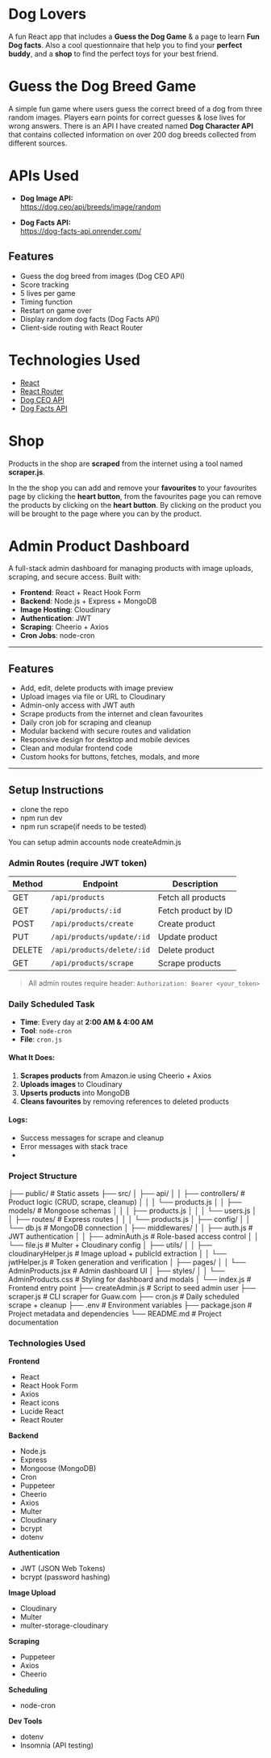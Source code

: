 # Dog Lovers

A fun React app that includes a **Guess the Dog Game** & a page to learn **Fun Dog facts**. Also a cool questionnaire that help you to find your **perfect buddy**, and a **shop** to find the perfect toys for your best friend.

# Guess the Dog Breed Game

A simple fun game where users guess the correct breed of a dog from three random images. Players earn points for correct guesses & lose lives for wrong answers.
There is an API I have created named **Dog Character API** that contains collected information on over 200 dog breeds collected from different sources.

# APIs Used

- **Dog Image API:**  
  https://dog.ceo/api/breeds/image/random

- **Dog Facts API:**  
  https://dog-facts-api.onrender.com/

## Features

- Guess the dog breed from images (Dog CEO API)
- Score tracking
- 5 lives per game
- Timing function
- Restart on game over
- Display random dog facts (Dog Facts API)
- Client-side routing with React Router

# Technologies Used

- [React](https://reactjs.org/)
- [React Router](https://reactrouter.com/)
- [Dog CEO API](https://dog.ceo/dog-api/)
- [Dog Facts API](https://dog-facts-api.onrender.com/)

# Shop

Products in the shop are **scraped** from the internet using a tool named **scraper.js**.

In the the shop you can add and remove your **favourites** to your favourites page by clicking the **heart button**, from the favourites page you can remove the products by clicking on the **heart button**. By clicking on the product you will be brought to the page where you can by the product.

# Admin Product Dashboard

A full-stack admin dashboard for managing products with image uploads, scraping, and secure access. Built with:

- **Frontend**: React + React Hook Form
- **Backend**: Node.js + Express + MongoDB
- **Image Hosting**: Cloudinary
- **Authentication**: JWT
- **Scraping**: Cheerio + Axios
- **Cron Jobs**: node-cron

---

## Features

- Add, edit, delete products with image preview
- Upload images via file or URL to Cloudinary
- Admin-only access with JWT auth
- Scrape products from the internet and clean favourites
- Daily cron job for scraping and cleanup
- Modular backend with secure routes and validation
- Responsive design for desktop and mobile devices
- Clean and modular frontend code
- Custom hooks for buttons, fetches, modals, and more

---

## Setup Instructions

- clone the repo
- npm run dev
- npm run scrape(if needs to be tested)

You can setup admin accounts
node createAdmin.js

### Admin Routes (require JWT token)

| Method | Endpoint                   | Description         |
| ------ | -------------------------- | ------------------- |
| GET    | `/api/products`            | Fetch all products  |
| GET    | `/api/products/:id`        | Fetch product by ID |
| POST   | `/api/products/create`     | Create product      |
| PUT    | `/api/products/update/:id` | Update product      |
| DELETE | `/api/products/delete/:id` | Delete product      |
| GET    | `/api/products/scrape`     | Scrape products     |

> All admin routes require header: `Authorization: Bearer <your_token>`

### Daily Scheduled Task

- **Time**: Every day at **2:00 AM & 4:00 AM**
- **Tool**: `node-cron`
- **File**: `cron.js`

#### What It Does:

1. **Scrapes products** from Amazon.ie using Cheerio + Axios
2. **Uploads images** to Cloudinary
3. **Upserts products** into MongoDB
4. **Cleans favourites** by removing references to deleted products

#### Logs:

- Success messages for scrape and cleanup
- Error messages with stack trace
-

### Project Structure

├── public/ # Static assets
├── src/
│ ├── api/
│ │ ├── controllers/ # Product logic (CRUD, scrape, cleanup)
│ │ │ └── products.js
│ │ ├── models/ # Mongoose schemas
│ │ │ ├── products.js
│ │ │ └── users.js
│ │ ├── routes/ # Express routes
│ │ │ └── products.js
│ ├── config/
│ │ └── db.js # MongoDB connection
│ ├── middlewares/
│ │ ├── auth.js # JWT authentication
│ │ ├── adminAuth.js # Role-based access control
│ │ └── file.js # Multer + Cloudinary config
│ ├── utils/
│ │ ├── cloudinaryHelper.js # Image upload + publicId extraction
│ │ └── jwtHelper.js # Token generation and verification
│ ├── pages/
│ │ └── AdminProducts.jsx # Admin dashboard UI
│ ├── styles/
│ │ └── AdminProducts.css # Styling for dashboard and modals
│ └── index.js # Frontend entry point
├── createAdmin.js # Script to seed admin user
├── scraper.js # CLI scraper for Guaw.com
├── cron.js # Daily scheduled scrape + cleanup
├── .env # Environment variables
├── package.json # Project metadata and dependencies
└── README.md # Project documentation

### Technologies Used

**Frontend**

- React
- React Hook Form
- Axios
- React icons
- Lucide React
- React Router

**Backend**

- Node.js
- Express
- Mongoose (MongoDB)
- Cron
- Puppeteer
- Cheerio
- Axios
- Multer
- Cloudinary
- bcrypt
- dotenv

**Authentication**

- JWT (JSON Web Tokens)
- bcrypt (password hashing)

**Image Upload**

- Cloudinary
- Multer
- multer-storage-cloudinary

**Scraping**

- Puppeteer
- Axios
- Cheerio

**Scheduling**

- node-cron

**Dev Tools**

- dotenv
- Insomnia (API testing)
